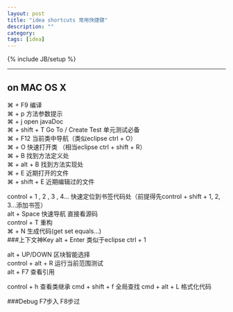 ```yaml
---
layout: post
title: "idea shortcuts 常用快捷键"
description: ""
category: 
tags: [idea]
---
```

{% include JB/setup %}

---
on MAC OS X
---

⌘ + F9 编译   
⌘ + p 方法参数提示   
⌘ + j open javaDoc   
⌘ + shift + T Go To / Create Test 单元测试必备   
⌘ + F12 当前类中导航（类似eclipse ctrl + O）   
⌘ + O 快速打开类 （相当eclipse ctrl + shift + R）   
⌘ + B 找到方法定义处   
⌘ + alt + B 找到方法实现处   
⌘ + E 近期打开的文件   
⌘ + shift + E 近期编辑过的文件   

control + 1 , 2 , 3 , 4... 快速定位到书签代码处（前提得先control + shift + 1, 2, 3...添加书签）   
alt + Space 快速导航 直接看源码   
control + T 重构   
⌘ + N 生成代码(get set equals...)   
###上下文神Key alt + Enter 类似于eclipse ctrl + 1

alt + UP/DOWN 区块智能选择   
control + alt + R 运行当前范围测试   
alt + F7 查看引用   

control + h 查看类继承
cmd + shift + f 全局查找
cmd + alt + L 格式化代码

###Debug
F7步入
F8步过

